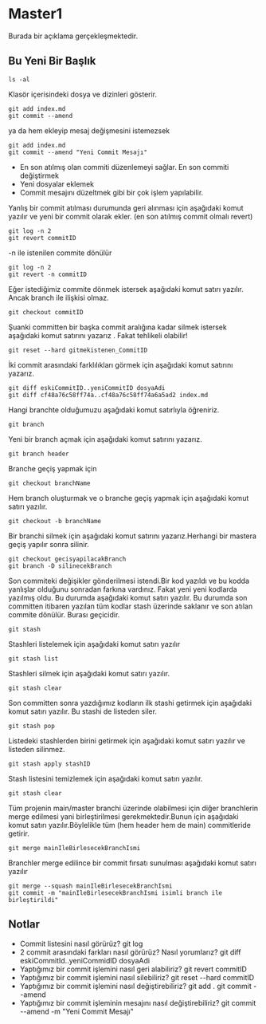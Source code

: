 # Master1
Burada bir açıklama gerçekleşmektedir.
## Bu Yeni Bir Başlık

```
ls -al
```
Klasör içerisindeki dosya ve dizinleri gösterir.

```git
git add index.md
git commit --amend
```
ya da hem ekleyip mesaj değişmesini istemezsek
```git
git add index.md
git commit --amend "Yeni Commit Mesajı" 
```

* En son atılmış olan commiti düzenlemeyi sağlar. En son commiti değiştirmek
* Yeni dosyalar eklemek
* Commit mesajını düzeltmek gibi bir çok işlem yapılabilir.

Yanlış bir commit atılması durumunda geri alınması için aşağıdaki komut yazılır ve yeni bir commit olarak ekler. (en son atılmış commit olmalı revert)

``` 
git log -n 2
git revert commitID
```
-n ile istenilen commite dönülür 
``` 
git log -n 2
git revert -n commitID
```

Eğer istediğimiz commite dönmek istersek aşağıdaki komut satırı yazılır. Ancak branch ile ilişkisi olmaz.

```
git checkout commitID
```

Şuanki committen bir başka commit aralığına kadar silmek istersek aşağıdaki komut satırını yazarız . Fakat tehlikeli olabilir!

```
git reset --hard gitmekistenen_CommitID 
```
İki commit arasındaki farklılıkları görmek için aşağıdaki komut satırını yazarız.

```
git diff eskiCommitID..yeniCommitID dosyaAdi
git diff cf48a76c58ff74a..cf48a76c58ff74a6a5ad2 index.md
```
Hangi branchte olduğumuzu aşağıdaki komut satırlıyla öğreniriz.
```
git branch
```
Yeni bir branch açmak için aşağıdaki komut satırını yazarız.
```
git branch header
```
Branche geçiş yapmak için
```
git checkout branchName
```
Hem branch oluşturmak ve o branche geçiş yapmak için aşağıdaki komut satırı yazılır.
```
git checkout -b branchName
```
Bir branchi silmek için aşağıdaki komut satırını yazarız.Herhangi bir mastera geçiş yapılır sonra silinir.
```
git checkout gecisyapilacakBranch
git branch -D silinecekBranch
```
Son commiteki değişikler gönderilmesi istendi.Bir kod yazıldı ve bu kodda yanlışlar olduğunu sonradan farkına vardınız. Fakat yeni yeni kodlarda yazılmış oldu. Bu durumda aşağıdaki komut satırı yazılır. Bu durumda son committen itibaren yazılan tüm kodlar stash üzerinde saklanır ve son atılan commite dönülür. Burası geçicidir.
```
git stash
```
Stashleri listelemek için aşağıdaki komut satırı yazılır
``` 
git stash list
```
Stashleri silmek için aşağıdaki komut satırı yazılır.
```
git stash clear
```
Son committen sonra yazdığımız kodların ilk stashi getirmek için aşağıdaki komut satırı yazılır. Bu stashi de listeden siler.
```
git stash pop
```
Listedeki stashlerden birini getirmek için aşağıdaki komut satırı yazılır ve listeden silinmez.

```
git stash apply stashID
```
Stash listesini temizlemek için aşağıdaki komut satırı yazılır.

```
git stash clear
```
Tüm projenin main/master branchi üzerinde olabilmesi için diğer branchlerin merge edilmesi yani birleştirilmesi gerekmektedir.Bunun için aşağıdaki komut satırı yazılır.Böylelikle tüm (hem header hem de main) commitleride getirir. 

```
git merge mainIleBirlesecekBranchIsmi
```
Branchler merge edilince bir commit fırsatı sunulması aşağıdaki komut satırı yazılır
```
git merge --squash mainIleBirlesecekBranchIsmi
git commit -m "mainIleBirlesecekBranchIsmi isimli branch ile birleştirildi"
```
## Notlar

* Commit listesini nasıl görürüz? git log
* 2 commit arasındaki farkları nasıl görürüz? Nasıl yorumlarız? git diff eskiCommitId..yeniCommidID dosyaAdi
* Yaptığımız bir commit işlemini nasıl geri alabiliriz? git revert commitID
* Yaptığımız bir commit işlemini nasıl silebiliriz? git reset --hard commitID
* Yaptığımız bir commit işlemini nasıl değiştirebiliriz? git add . git commit --amend
* Yaptığımız bir commit işleminin mesajını nasıl değiştirebiliriz? git commit --amend -m "Yeni Commit Mesajı" 